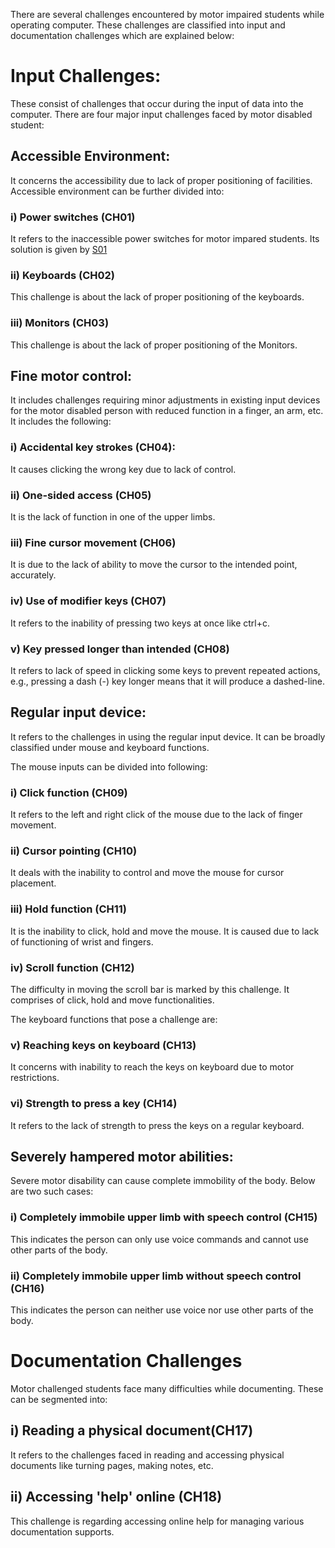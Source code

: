There are several challenges encountered by motor impaired students while operating computer. These challenges are classified into input and documentation challenges which are explained below:

# Input Challenges:
These consist of challenges that occur during the input of data into the computer. There are four major input challenges faced by motor disabled student:

## Accessible Environment:
It concerns the accessibility due to lack of proper positioning of facilities. Accessible environment can be further divided into:

### i) Power switches (CH01)
It refers to the inaccessible power switches for motor impared students. Its solution is given by [S01](https://github.com/Shubhra-1/AT4PM/blob/main/Solutions.md)
### ii) Keyboards (CH02)
This challenge is about the lack of proper positioning of the keyboards.
### iii) Monitors (CH03) 
This challenge is about the lack of proper positioning of the Monitors.

## Fine motor control:
It includes challenges requiring minor adjustments in existing input devices for the motor disabled person with reduced function in a finger, an arm, etc. It includes the following:

### i) Accidental key strokes (CH04): 
It causes clicking the wrong key due to lack of control.
### ii) One-sided access (CH05)
It is the lack of function in one of the upper limbs.
### iii) Fine cursor movement (CH06)
It is due to the lack of ability to move the cursor to the intended point, accurately.
### iv) Use of modifier keys (CH07)
It refers to the inability of pressing two keys at once like ctrl+c.
### v) Key pressed longer than intended (CH08)
It refers to lack of speed in clicking some keys to prevent repeated actions, e.g., pressing a dash (-) key longer means that it will produce a dashed-line. 

## Regular input device:
It refers to the challenges in using the regular input device. It can be broadly classified under mouse and keyboard functions.

The mouse inputs can be divided into following:

### i) Click function (CH09)
It refers to the left and right click of the mouse due to the lack of finger movement.
### ii) Cursor pointing (CH10)
It deals with the inability to control and move the mouse for cursor placement.
### iii) Hold function (CH11)
It is the inability to click, hold and move the mouse. It is caused due to lack of functioning of wrist and fingers.
### iv) Scroll function (CH12)
The difficulty in moving the scroll bar is marked by this challenge. It comprises of click, hold and move functionalities.

The keyboard functions that pose a challenge are:

### v) Reaching keys on keyboard (CH13)
It concerns with inability to reach the keys on keyboard due to motor restrictions.
### vi) Strength to press a key (CH14)
It refers to the lack of strength to press the keys on a regular keyboard.

## Severely hampered motor abilities:
Severe motor disability can cause complete immobility of the body. Below are two such cases:

### i) Completely immobile upper limb with speech control (CH15)
This indicates the person can only use voice commands and cannot use other parts of the body.
### ii) Completely immobile upper limb without speech control (CH16)
This indicates the person can neither use voice nor use other parts of the body.


# Documentation Challenges
Motor challenged students face many difficulties while documenting. These can be segmented into:
## i) Reading a physical document(CH17)
It refers to the challenges faced in reading and accessing physical documents like turning pages, making notes, etc.
## ii) Accessing 'help' online (CH18)
This challenge is regarding accessing online help for managing various documentation supports.
